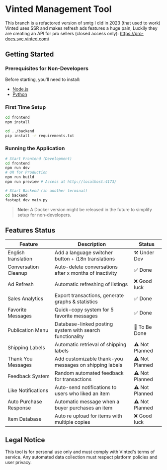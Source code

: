 # Vinted Management Tool

This branch is a refactored version of smtg I did in 2023 (that used to work)
Vinted uses SSR and makes refresh ads features a huge pain,
Luckily they are creating an API for pro sellers (closed access only): https://pro-docs.svc.vinted.com/

## Getting Started

### Prerequisites for Non-Developers

Before starting, you'll need to install:

- [Node.js](https://nodejs.org/en/download)
- [Python](https://www.python.org/)

### First Time Setup

```bash
cd frontend
npm install

cd ../backend
pip install -r requirements.txt
```

### Running the Application

```bash
# Start Frontend (Development)
cd frontend
npm run dev
# OR for Production
npm run build
npm run preview # Access at http://localhost:4173/

# Start Backend (in another terminal)
cd backend
fastapi dev main.py
```

> **Note**: A Docker version might be released in the future to simplify setup for non-developers.

## Features Status

| Feature                | Description                                              | Status               |
| ---------------------- | -------------------------------------------------------- | -------------------- |
| English translation    | Add a language switcher button + i18n translations       | ⚒️ Under Dev         |
| Conversation Cleanup   | Auto-delete conversations after x months of inactivity   | ✅ Done              |
| Ad Refresh             | Automatic refreshing of listings                         | ❌ Good luck         |
| Sales Analytics        | Export transactions, generate graphs & statistics        | ✅ Done              |
| Favorite Messages      | Quick-copy system for 5 favorite messages                | ✅ Done              |
| Publication Menu       | Database-linked posting system with search functionality | 📝 To Be Done        |
| Shipping Labels        | Automatic retrieval of shipping labels                   | ⚠️ Not Planned       |
| Thank You Messages     | Add customizable thank-you messages on shipping labels   | ⚠️ Not Planned       |
| Feedback System        | Random automated feedback for transactions               | ⚠️ Not Planned       |
| Like Notifications     | Auto-send notifications to users who liked an item       | ⚠️ Not Planned       |
| Auto Purchase Response | Automatic message when a buyer purchases an item         | ⚠️ Not Planned       |
| Item Database          | Auto re upload for items with multiple copies            | ❌ Good luck         |

## Legal Notice

This tool is for personal use only and must comply with Vinted's terms of service. Any automated data collection must respect platform policies and user privacy.

